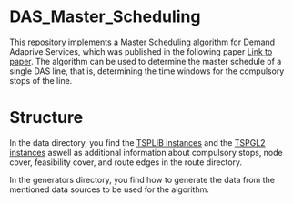 # DAS_Master_Scheduling
This repository implements a Master Scheduling algorithm for Demand Adaprive Services, which was published in the following paper [Link to paper](https://link.springer.com/article/10.1007/s10479-010-0710-5). The algorithm can be used to determine the master schedule of a single DAS line,
that is, determining the time windows for the compulsory stops of the line.

# Structure
In the data directory, you find the [TSPLIB instances](http://comopt.ifi.uni-heidelberg.de/software/TSPLIB95/) and the [TSPGL2 instances](https://w1.cirrelt.ca/~errico/#Instances) aswell as additional information about compulsory stops, node cover, feasibility cover, and route edges in the route directory.

In the generators directory, you find how to generate the data from the mentioned data sources to be used for the algorithm.
